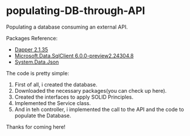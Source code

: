 # populating-DB-through-API

Populating a database consuming an external API.

Packages Reference:

* [Dapper 2.1.35](https://www.nuget.org/packages/Dapper)
* [Microsoft.Data.SqlClient 6.0.0-preview2.24304.8](https://www.nuget.org/packages/Microsoft.Data.SqlClient/6.0.0-preview2.24304.8)
* [System.Data.Json](https://www.nuget.org/packages/System.Text.Json/9.0.0-rc.2.24473.5)

The code is pretty simple:

1. First of all, i created the database.
2. Downloaded the necessary packages(you can check up here).
3. Created the interfaces to apply SOLID Principles.
4. Implemented the Service class.
5. And in teh controller, i implemented the call to the API and the code to populate the Database.

Thanks for coming here!
